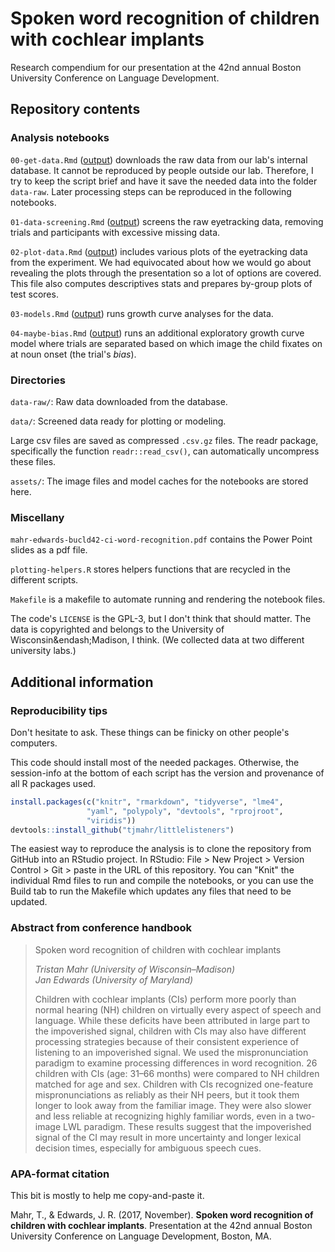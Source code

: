 # Spoken word recognition of children with cochlear implants

Research compendium for our presentation at the 42nd annual Boston University
Conference on Language Development.

## Repository contents

### Analysis notebooks

`00-get-data.Rmd` ([output](./00-get-data.md)) downloads the raw data from our
lab's internal database. It cannot be reproduced by people outside our lab.
Therefore, I try to keep the script brief and have it save the needed data into
the folder `data-raw`. Later processing steps can be reproduced in the 
following notebooks.

`01-data-screening.Rmd` ([output](./01-data-screening.md)) screens the raw 
eyetracking data, removing trials and participants with excessive missing data.

`02-plot-data.Rmd` ([output](./02-plot-data.md)) includes various plots of the
eyetracking data from the experiment. We had equivocated about how we would go
about revealing the plots through the presentation so a lot of options are
covered. This file also computes descriptives stats and prepares by-group plots
of test scores.

`03-models.Rmd` ([output](./03-models.md)) runs growth curve analyses
for the data.

`04-maybe-bias.Rmd` ([output](./04-maybe-bias.md)) runs an additional
exploratory growth curve model where trials are separated based on which image
the child fixates on at noun onset (the trial's _bias_).

### Directories

`data-raw/`: Raw data downloaded from the database.

`data/`: Screened data ready for plotting or modeling.

Large csv files are saved as compressed `.csv.gz` files. The readr package,
specifically the function `readr::read_csv()`, can automatically uncompress
these files.

`assets/`: The image files and model caches for the notebooks are stored here.

### Miscellany

`mahr-edwards-bucld42-ci-word-recognition.pdf` contains the Power Point slides
as a pdf file.

`plotting-helpers.R` stores helpers functions that are recycled in the different 
scripts.

`Makefile` is a makefile to automate running and rendering the notebook files.

The code's `LICENSE` is the GPL-3, but I don't think that should matter. The
data is copyrighted and belongs to the University of Wisconsin&endash;Madison, 
I think. (We collected data at two different university labs.)

## Additional information

### Reproducibility tips

Don't hesitate to ask. These things can be finicky on other people's computers.

This code should install most of the needed packages. Otherwise, the 
session-info at the bottom of each script has the version and provenance of 
all R packages used.

```r
install.packages(c("knitr", "rmarkdown", "tidyverse", "lme4", 
                 "yaml", "polypoly", "devtools", "rprojroot",
                 "viridis"))
devtools::install_github("tjmahr/littlelisteners")
```

The easiest way to reproduce the analysis is to clone the repository from GitHub
into an RStudio project. In RStudio: File > New Project \> Version Control > Git
\> paste in the URL of this repository. You can "Knit" the individual Rmd files
to run and compile the notebooks, or you can use the Build tab to run the 
Makefile which updates any files that need to be updated.

### Abstract from conference handbook

> Spoken word recognition of children with cochlear implants
>
> _Tristan Mahr (University of Wisconsin–Madison)_ \
> _Jan Edwards (University of Maryland)_
>
> Children with cochlear implants (CIs) perform more poorly
than normal hearing (NH) children on virtually every aspect of
speech and language. While these deficits have been attributed in
large part to the impoverished signal, children with CIs may also
have different processing strategies because of their consistent
experience of listening to an impoverished signal. We used the
mispronunciation paradigm to examine processing differences
in word recognition. 26 children with CIs (age: 31–66 months)
were compared to NH children matched for age and sex.
Children with CIs recognized one-feature mispronunciations as
reliably as their NH peers, but it took them longer to look away
from the familiar image. They were also slower and less reliable
at recognizing highly familiar words, even in a two-image LWL
paradigm. These results suggest that the impoverished signal
of the CI may result in more uncertainty and longer lexical
decision times, especially for ambiguous speech cues.

### APA-format citation

This bit is mostly to help me copy-and-paste it.

Mahr, T., & Edwards, J. R. (2017, November). **Spoken word recognition of
children with cochlear implants**. Presentation at the 42nd annual Boston
University Conference on Language Development, Boston, MA.

